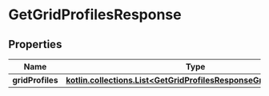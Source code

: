 
# GetGridProfilesResponse

## Properties
Name | Type | Description | Notes
------------ | ------------- | ------------- | -------------
**gridProfiles** | [**kotlin.collections.List&lt;GetGridProfilesResponseGridProfilesInner&gt;**](GetGridProfilesResponseGridProfilesInner.md) |  |  [optional]



